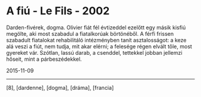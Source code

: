 # A fiú - Le Fils - 2002

Darden-fivérek, dogma. Olivier fiát fél évtizeddel ezelőtt egy másik kisfiú megölte, aki most szabadul a fiatalkorúak börtönéből. A férfi frissen szabadult fiatalokat rehabilitáló intézményben tanít asztalosságot: a keze alá veszi a fiút, nem tudja, mit akar elérni; a felesége régen elvált tőle, most gyereket vár. Szótlan, lassú darab, a csenddel, tettekkel jobban jellemzi hőseit, mint a párbeszédekkel.

2015-11-09 

----

[8], [dardenne], [dogma], [dráma], [francia]